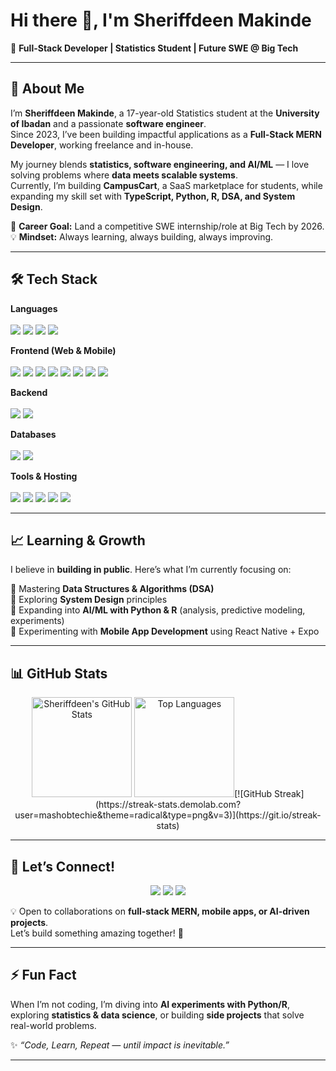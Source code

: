 # Hi there 👋, I'm Sheriffdeen Makinde  

🚀 **Full-Stack Developer | Statistics Student | Future SWE @ Big Tech**

---

## 🌟 About Me  
I’m **Sheriffdeen Makinde**, a 17-year-old Statistics student at the **University of Ibadan** and a passionate **software engineer**.  
Since 2023, I’ve been building impactful applications as a **Full-Stack MERN Developer**, working freelance and in-house.  

My journey blends **statistics, software engineering, and AI/ML** — I love solving problems where **data meets scalable systems**.  
Currently, I’m building **CampusCart**, a SaaS marketplace for students, while expanding my skill set with **TypeScript, Python, R, DSA, and System Design**.  

🎯 **Career Goal:** Land a competitive SWE internship/role at Big Tech by 2026.  
💡 **Mindset:** Always learning, always building, always improving.  

---

## 🛠️ Tech Stack  

<p align="center">

**Languages**  
<br>
<img src="https://img.shields.io/badge/JavaScript-F7DF1E?logo=javascript&logoColor=black" />
<img src="https://img.shields.io/badge/TypeScript-3178C6?logo=typescript&logoColor=white" />
<img src="https://img.shields.io/badge/Python-3776AB?logo=python&logoColor=white" />
<img src="https://img.shields.io/badge/R-276DC3?logo=r&logoColor=white" />

**Frontend (Web & Mobile)**  
<br>
<img src="https://img.shields.io/badge/React-20232A?logo=react&logoColor=61DAFB" />
<img src="https://img.shields.io/badge/Next.js-000000?logo=nextdotjs&logoColor=white" />
<img src="https://img.shields.io/badge/Tailwind_CSS-38B2AC?logo=tailwind-css&logoColor=white" />
<img src="https://img.shields.io/badge/Material_UI-007FFF?logo=mui&logoColor=white" />
<img src="https://img.shields.io/badge/ShadCN-000000?logo=vercel&logoColor=white" />
<img src="https://img.shields.io/badge/Chakra_UI-319795?logo=chakraui&logoColor=white" />
<img src="https://img.shields.io/badge/React_Native-20232A?logo=react&logoColor=61DAFB" />
<img src="https://img.shields.io/badge/Expo-000020?logo=expo&logoColor=white" />

**Backend**  
<br>
<img src="https://img.shields.io/badge/Node.js-43853D?logo=node-dot-js&logoColor=white" />
<img src="https://img.shields.io/badge/Express.js-000000?logo=express&logoColor=white" />

**Databases**  
<br>
<img src="https://img.shields.io/badge/MongoDB-47A248?logo=mongodb&logoColor=white" />
<img src="https://img.shields.io/badge/Firebase-FFCA28?logo=firebase&logoColor=black" />

**Tools & Hosting**  
<br>
<img src="https://img.shields.io/badge/Git-F05032?logo=git&logoColor=white" />
<img src="https://img.shields.io/badge/GitHub-181717?logo=github&logoColor=white" />
<img src="https://img.shields.io/badge/Netlify-00C7B7?logo=netlify&logoColor=white" />
<img src="https://img.shields.io/badge/Vercel-000000?logo=vercel&logoColor=white" />
<img src="https://img.shields.io/badge/Cursor-1F1F1F?logo=visualstudiocode&logoColor=white" />

</p>

---

## 📈 Learning & Growth  
I believe in **building in public**. Here’s what I’m currently focusing on:  

🔹 Mastering **Data Structures & Algorithms (DSA)**  
🔹 Exploring **System Design** principles  
🔹 Expanding into **AI/ML with Python & R** (analysis, predictive modeling, experiments)  
🔹 Experimenting with **Mobile App Development** using React Native + Expo  

---

## 📊 GitHub Stats  

<p align="center"> <img src="https://github-readme-stats.vercel.app/api?username=mashobtechie&show_icons=true&theme=radical" alt="Sheriffdeen's GitHub Stats" height="160"/> <img src="https://github-readme-stats.vercel.app/api/top-langs/?username=mashobtechie&layout=compact&theme=radical" alt="Top Languages" height="160"/>[![GitHub Streak](https://streak-stats.demolab.com?user=mashobtechie&theme=radical&type=png&v=3)](https://git.io/streak-stats)


 </p>


---

## 🤝 Let’s Connect!  

<p align="center">
  <a href="mailto:sheriffdeenmakinde@gmail.com"><img src="https://img.shields.io/badge/Email-D14836?logo=gmail&logoColor=white" /></a>
  <a href="https://www.linkedin.com/in/sheriffdeen-makinde-9688b1343"><img src="https://img.shields.io/badge/LinkedIn-0A66C2?logo=linkedin&logoColor=white" /></a>
  <a href="https://x.com/mashob_techie"><img src="https://img.shields.io/badge/Twitter-1DA1F2?logo=twitter&logoColor=white" /></a>
</p>

💡 Open to collaborations on **full-stack MERN, mobile apps, or AI-driven projects**.  
Let’s build something amazing together! 🚀  

---

## ⚡ Fun Fact  
When I’m not coding, I’m diving into **AI experiments with Python/R**, exploring **statistics & data science**, or building **side projects** that solve real-world problems.  

✨ *“Code, Learn, Repeat — until impact is inevitable.”*  

---

 
